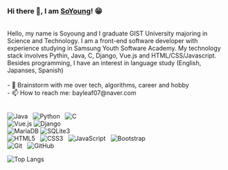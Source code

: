 ### Hi there 👋, I am [SoYoung](https://github.com/lovelySo03)! 😁
<!--
**rusty-sj/rusty-sj** is a ✨ _special_ ✨ repository because its `README.md` (this file) appears on your GitHub profile.
Here are some ideas to get you started:

- 🔭 I’m currently working on ...
- 🌱 I’m currently learning ...
- 👯 I’m looking to collaborate on ...
- 🤔 I’m looking for help with ...
- 💬 Ask me about ...
- 📫 How to reach me: ...
- 😄 Pronouns: ...
- ⚡ Fun fact: ...
- 🤔 I’m looking for help with Statistics
- 👯 I’m looking to collaborate on ...
![lovelySo03 GitHub stats](https://github-readme-stats.vercel.app/api?username=lovelySo03&show_icons=true&theme=dracula)
-->
<br>
Hello, my name is Soyoung and I graduate GIST University majoring in Science and Technology. I am a front-end software developer with experience studying in Samsung Youth Software Academy. My technology stack involves Pythin, Java, C, Django, Vue.js and HTML/CSS/Javascript. Besides programming, I have an interest in language study (English, Japanses, Spanish)

<br>
<br>
- 💬 Brainstorm with me over tech, algorithms, career and hobby<br>
- 📫 How to reach me: bayleaf07@naver.com
<br>
<br>

![Java](https://img.shields.io/badge/-Java-black?logo=java&style=social)&nbsp;&nbsp;
![Python](https://img.shields.io/badge/-Python-black?logo=Python&style=social)&nbsp;&nbsp;
![C](https://img.shields.io/badge/-C-black?logo=c&style=social)&nbsp;&nbsp;
<br>
![Vue.js](https://img.shields.io/badge/-Vue.js-4FC08D?logo=vue.js&style=social)
![Django](https://img.shields.io/badge/-Django-092E20?logo=django&style=social)
<br>
![MariaDB](https://img.shields.io/badge/-MariaDB-003545?logo=mariadb&style=social)
![SQLite3](https://img.shields.io/badge/-SQLite3-003B57?logo=sqlite&style=social)
<br>
![HTML5](https://img.shields.io/badge/-HTML5-black?logo=html5&style=social)&nbsp;&nbsp;
![CSS3](https://img.shields.io/badge/-CSS3-black?logo=css3&style=social)&nbsp;&nbsp;
![JavaScript](https://img.shields.io/badge/-JavaScript-black?logo=javascript&style=social)&nbsp;&nbsp;
![Bootstrap](https://img.shields.io/badge/-Bootstrap-black?logo=bootstrap&style=social)&nbsp;&nbsp;
<br>
![Git](https://img.shields.io/badge/-Git-black?logo=git&style=social)&nbsp;&nbsp;
![GitHub](https://img.shields.io/badge/-GitHub-black?logo=github&style=social)&nbsp;&nbsp;

![Top Langs](https://github-readme-stats.vercel.app/api/top-langs/?username=lovelySo03&layout=compact&theme=dracula)
<br>

